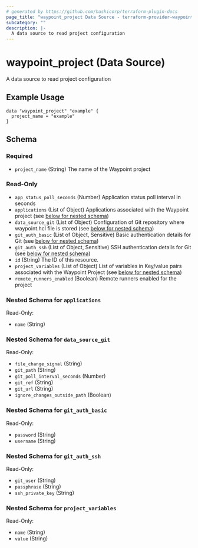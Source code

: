 ```yaml
---
# generated by https://github.com/hashicorp/terraform-plugin-docs
page_title: "waypoint_project Data Source - terraform-provider-waypoint"
subcategory: ""
description: |-
  A data source to read project configuration
---
```


# waypoint_project (Data Source)

A data source to read project configuration

## Example Usage

```hcl
data "waypoint_project" "example" {
  project_name = "example"
}
```


<!-- schema generated by tfplugindocs -->
## Schema

### Required

- `project_name` (String) The name of the Waypoint project

### Read-Only

- `app_status_poll_seconds` (Number) Application status poll interval in seconds
- `applications` (List of Object) Applications associated with the Waypoint project (see [below for nested schema](#nestedatt--applications))
- `data_source_git` (List of Object) Configuration of Git repository where waypoint.hcl file is stored (see [below for nested schema](#nestedatt--data_source_git))
- `git_auth_basic` (List of Object, Sensitive) Basic authentication details for Git (see [below for nested schema](#nestedatt--git_auth_basic))
- `git_auth_ssh` (List of Object, Sensitive) SSH authentication details for Git (see [below for nested schema](#nestedatt--git_auth_ssh))
- `id` (String) The ID of this resource.
- `project_variables` (List of Object) List of variables in Key/value pairs associated with the Waypoint Project (see [below for nested schema](#nestedatt--project_variables))
- `remote_runners_enabled` (Boolean) Remote runners enabled for the project

<a id="nestedatt--applications"></a>
### Nested Schema for `applications`

Read-Only:

- `name` (String)


<a id="nestedatt--data_source_git"></a>
### Nested Schema for `data_source_git`

Read-Only:

- `file_change_signal` (String)
- `git_path` (String)
- `git_poll_interval_seconds` (Number)
- `git_ref` (String)
- `git_url` (String)
- `ignore_changes_outside_path` (Boolean)


<a id="nestedatt--git_auth_basic"></a>
### Nested Schema for `git_auth_basic`

Read-Only:

- `password` (String)
- `username` (String)


<a id="nestedatt--git_auth_ssh"></a>
### Nested Schema for `git_auth_ssh`

Read-Only:

- `git_user` (String)
- `passphrase` (String)
- `ssh_private_key` (String)


<a id="nestedatt--project_variables"></a>
### Nested Schema for `project_variables`

Read-Only:

- `name` (String)
- `value` (String)



